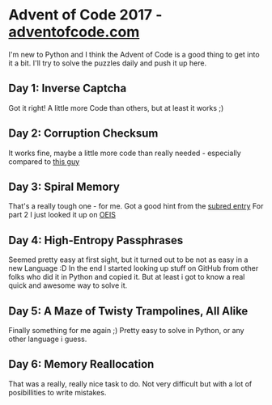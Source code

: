# Advent of Code 2017 - [adventofcode.com](http://adventofcode.com/2017)

I'm new to Python and I think the Advent of Code is a good thing to get into it a bit.
I'll try to solve the puzzles daily and push it up here.

## Day 1: Inverse Captcha

Got it right! A little more Code than others, but at least it works ;)

## Day 2: Corruption Checksum

It works fine, maybe a little more code than really needed - especially compared to [this guy](https://github.com/kodsnack/advent_of_code_2017/blob/master/erikdyrelius-python3/Day02.py)

## Day 3: Spiral Memory

That's a really tough one - for me. Got a good hint from the [subred entry](https://www.reddit.com/r/adventofcode/comments/7h7ufl/2017_day_3_solutions/#thing_t1_dqovw0z)
For part 2 I just looked it up on [OEIS](https://oeis.org/A141481)

## Day 4: High-Entropy Passphrases

Seemed pretty easy at first sight, but it turned out to be not as easy in a new Language :D
In the end I started looking up stuff on GitHub from other folks who did it in Python and copied it.
But at least i got to know a real quick and awesome way to solve it.

## Day 5: A Maze of Twisty Trampolines, All Alike

Finally something for me again ;)
Pretty easy to solve in Python, or any other language i guess.

## Day 6: Memory Reallocation

That was a really, really nice task to do.
Not very difficult but with a lot of posibillities to write mistakes.